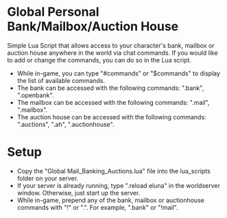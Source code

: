 # Global Personal Bank/Mailbox/Auction House
Simple Lua Script that allows access to your character's bank, mailbox or auction house anywhere in the world via chat commands.  If you would like to add or change the commands, you can do so in the Lua script.

- While in-game, you can type "#commands" or "$commands" to display the list of available commands.
- The bank can be accessed with the following commands: ".bank", ".openbank".
- The mailbox can be accessed with the following commands: ".mail", ".mailbox".
- The auction house can be accessed with the following commands: ".auctions", ".ah", ".auctionhouse".




# Setup

- Copy the "Global Mail_Banking_Auctions.lua" file into the lua_scripts folder on your server.
- If your server is already running, type ".reload eluna" in the worldserver window.  Otherwise, just start up the server.
- While in-game, prepend any of the bank, mailbox or auctionhouse commands with "!" or ".".  For example, ".bank" or "!mail".
